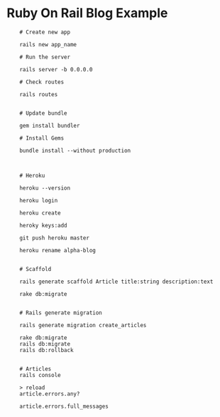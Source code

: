 # Ruby On Rail Blog Example

        # Create new app

        rails new app_name

        # Run the server

        rails server -b 0.0.0.0

        # Check routes

        rails routes


        # Update bundle

        gem install bundler

        # Install Gems

        bundle install --without production



        # Heroku

        heroku --version

        heroku login

        heroku create

        heroky keys:add

        git push heroku master

        heroku rename alpha-blog


        # Scaffold

        rails generate scaffold Article title:string description:text

        rake db:migrate


        # Rails generate migration

        rails generate migration create_articles

        rake db:migrate
        rails db:migrate
        rails db:rollback


        # Articles
        rails console

        > reload
        article.errors.any?

        article.errors.full_messages
